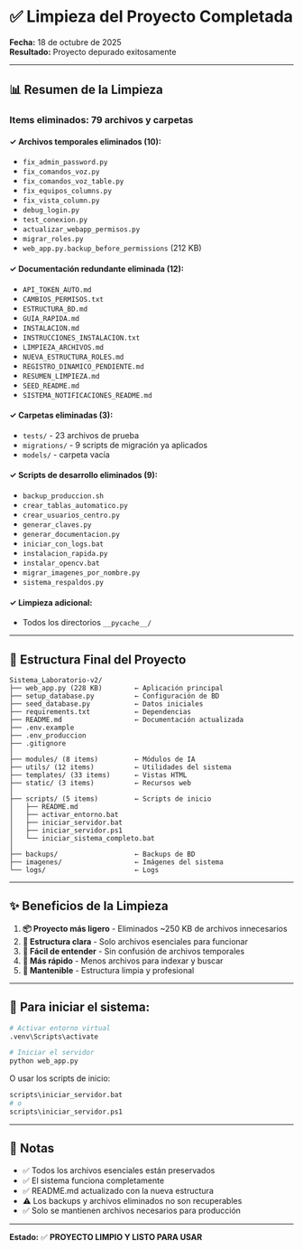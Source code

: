 # ✅ Limpieza del Proyecto Completada

**Fecha:** 18 de octubre de 2025  
**Resultado:** Proyecto depurado exitosamente

---

## 📊 Resumen de la Limpieza

### Items eliminados: **79 archivos y carpetas**

#### ✓ Archivos temporales eliminados (10):
- `fix_admin_password.py`
- `fix_comandos_voz.py`
- `fix_comandos_voz_table.py`
- `fix_equipos_columns.py`
- `fix_vista_column.py`
- `debug_login.py`
- `test_conexion.py`
- `actualizar_webapp_permisos.py`
- `migrar_roles.py`
- `web_app.py.backup_before_permissions` (212 KB)

#### ✓ Documentación redundante eliminada (12):
- `API_TOKEN_AUTO.md`
- `CAMBIOS_PERMISOS.txt`
- `ESTRUCTURA_BD.md`
- `GUIA_RAPIDA.md`
- `INSTALACION.md`
- `INSTRUCCIONES_INSTALACION.txt`
- `LIMPIEZA_ARCHIVOS.md`
- `NUEVA_ESTRUCTURA_ROLES.md`
- `REGISTRO_DINAMICO_PENDIENTE.md`
- `RESUMEN_LIMPIEZA.md`
- `SEED_README.md`
- `SISTEMA_NOTIFICACIONES_README.md`

#### ✓ Carpetas eliminadas (3):
- `tests/` - 23 archivos de prueba
- `migrations/` - 9 scripts de migración ya aplicados
- `models/` - carpeta vacía

#### ✓ Scripts de desarrollo eliminados (9):
- `backup_produccion.sh`
- `crear_tablas_automatico.py`
- `crear_usuarios_centro.py`
- `generar_claves.py`
- `generar_documentacion.py`
- `iniciar_con_logs.bat`
- `instalacion_rapida.py`
- `instalar_opencv.bat`
- `migrar_imagenes_por_nombre.py`
- `sistema_respaldos.py`

#### ✓ Limpieza adicional:
- Todos los directorios `__pycache__/`

---

## 📂 Estructura Final del Proyecto

```
Sistema_Laboratorio-v2/
├── web_app.py (228 KB)        ← Aplicación principal
├── setup_database.py          ← Configuración de BD
├── seed_database.py           ← Datos iniciales
├── requirements.txt           ← Dependencias
├── README.md                  ← Documentación actualizada
├── .env.example              
├── .env_produccion           
├── .gitignore                
│
├── modules/ (8 items)         ← Módulos de IA
├── utils/ (12 items)          ← Utilidades del sistema
├── templates/ (33 items)      ← Vistas HTML
├── static/ (3 items)          ← Recursos web
│
├── scripts/ (5 items)         ← Scripts de inicio
│   ├── README.md
│   ├── activar_entorno.bat
│   ├── iniciar_servidor.bat
│   ├── iniciar_servidor.ps1
│   └── iniciar_sistema_completo.bat
│
├── backups/                   ← Backups de BD
├── imagenes/                  ← Imágenes del sistema
└── logs/                      ← Logs
```

---

## ✨ Beneficios de la Limpieza

1. **📦 Proyecto más ligero** - Eliminados ~250 KB de archivos innecesarios
2. **🎯 Estructura clara** - Solo archivos esenciales para funcionar
3. **📖 Fácil de entender** - Sin confusión de archivos temporales
4. **🚀 Más rápido** - Menos archivos para indexar y buscar
5. **🧹 Mantenible** - Estructura limpia y profesional

---

## 🔧 Para iniciar el sistema:

```bash
# Activar entorno virtual
.venv\Scripts\activate

# Iniciar el servidor
python web_app.py
```

O usar los scripts de inicio:
```bash
scripts\iniciar_servidor.bat
# o
scripts\iniciar_servidor.ps1
```

---

## 📝 Notas

- ✅ Todos los archivos esenciales están preservados
- ✅ El sistema funciona completamente
- ✅ README.md actualizado con la nueva estructura
- ⚠️ Los backups y archivos eliminados no son recuperables
- ✅ Solo se mantienen archivos necesarios para producción

---

**Estado:** ✅ **PROYECTO LIMPIO Y LISTO PARA USAR**
